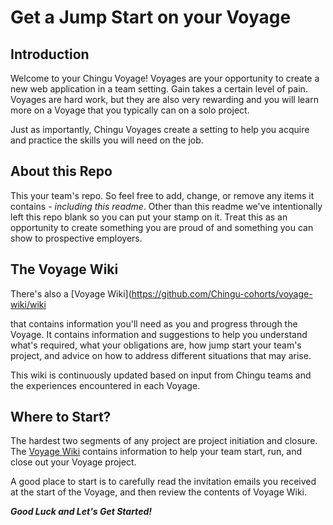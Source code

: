 # Get a Jump Start on your Voyage

## Introduction

Welcome to your Chingu Voyage! Voyages are your opportunity to create a new
web application in a team setting. Gain takes a certain level of pain. Voyages
are hard work, but they are also very rewarding and you will learn more on a
Voyage that you typically can on a solo project. 

Just as importantly, Chingu Voyages create a setting to help you acquire and
practice the skills you will need on the job.

## About this Repo

This your team's repo. So feel free to add, change, or remove any items it
contains - *_including this readme_*. Other than this readme we've intentionally
left this repo blank so you can put your stamp on it. Treat this as an
opportunity to create something you are proud of and something you can show
to prospective employers.

## The Voyage Wiki

There's also a [Voyage Wiki](https://github.com/Chingu-cohorts/voyage-wiki/wiki

that contains information you'll need as you and progress through the Voyage.
It contains information and suggestions to help you understand what's required,
what your obligations are, how jump start your team's project, and advice on 
how to address different situations that may arise.

This wiki is continuously updated based on input from Chingu teams and the
experiences encountered in each Voyage. 

## Where to Start?

The hardest two segments of any project are project initiation and closure.
The [Voyage Wiki](https://github.com/Chingu-cohorts/voyage-wiki/wiki) contains
information to help your team start, run, and close out your Voyage project.

A good place to start is to carefully read the invitation emails you received
at the start of the Voyage, and then review the contents of Voyage Wiki.

***Good Luck and Let's Get Started!***
